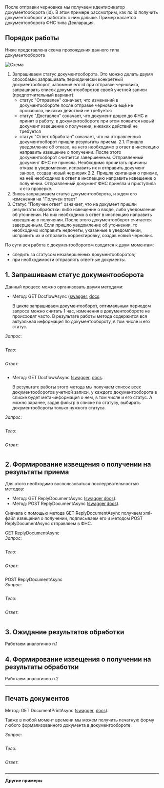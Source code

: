 После отправки черновика мы получаем идентификатор документооборота (id). В этом примере рассмотрим, как по id получить документооборот и работать с ним дальше. Пример касается документооборота ФНС типа Декларация.

## Порядок работы
Ниже представлена схема прохождения данного типа документооборота

![Схема](https://github.com/skbkontur/extern-api-docs/blob/master/images/dc_example4.jpg)

1. Запрашиваем статус документооборота. Это можно делать двумя способами: запрашивать периодически конкретный документооборот, запомнив его id при отправке черновика, запрашивать список документооборотов своей учетной записи (предпотчительный вариант):
   * статус "Отправлен" означает, что изменений в документообороте после отправке черновика ещё не произошло, никаких действий не требуется
   * статус "Доставлен" означает, что документ дошел до ФНС и принят в работу, в документообороте при этом появится новый документ извещение о получении, никаких действий не требуется
   * статус "Ответ обработан" означает, что на отправленный документооборот пришли результаты приема.
2.1. Пришло уведомление об отказе, на него необходимо в ответ в инспекцию направить извещение о получении. После этого документооборот считается завершенным. Отправленный документ ФНС не приняла. Необходимо прочитать причины отказа в уведомлении, исправить их и отправить документ заново, создав новый черновик
2.2. Пришла квитанция о приеме, на неё необходимо в ответ в инспекцию направить извещение о получении. Отправленный документ ФНС приняла и приступила к его проверке.
3. Вновь запрашиваем статус документооборота, и ждем его изменения на "Получен ответ"
4. Статус "Получен ответ" означает, что на документ пришли результаты обработки: либо извещение о вводе, либо уведомление об уточнении. На них необходимо в ответ в инспекцию направить извещение о получении. После этого документооборот считается завершенным. Если пришло уведомление об уточнении, то необходимо исправить недочеты, указанные в уведомлении, исправить их и отправить корректировку, создав новый черновик.

По сути вся работа с документооборотом сводится к двум моментам:
* следить за статусом незавершенных документооборотов;
* при необходимости отправлять ответные документы.

## 1. Запрашиваем статус документооборота
Данный процесс можно организовать двумя методами:

* Метод: GET DocflowAsync ([swagger](http://extern-api.testkontur.ru/swagger/ui/index#!/Docflows/Docflows_GetDocflowAsync), [docs](https://github.com/skbkontur/extern-api-docs/blob/master/Работа%20с%20ДО.md#get-dc).

   В цикле запрашиваем документооборот, оптимальным периодом запроса можно считать 1 час, изменения в документообороте не происходят часто. В результате работы метода содержится вся актуальная информация по документообороту, в том числе и его статус.

*Запрос*: 
```
```
*Тело*:
```
```
*Ответ*:
```
```

* Метод: GET DocflowsAsync ([swagger](http://extern-api.testkontur.ru/swagger/ui/index#!/Docflows/Docflows_GetDocflowsAsync), [docs](https://github.com/skbkontur/extern-api-docs/blob/master/Работа%20с%20ДО.md#get-dcs).

   В результате работы этого метода мы получаем список всех документооборотов учетной записи, у каждого документооборота в списке будет мета-информация о нем, в том числе и его статус. А можно заранее, задав фильтр в списке по статусу, выбирать документообороты только нужного статуса.

*Запрос*: 
```
```
*Тело*:
```
```
*Ответ*:
```
```

## 2. Формирование извещения о получении на результаты приема
Для этого необходимо воспользоваться последовательностью методов:
* Метод: GET ReplyDocumentAsync ([swagger](http://extern-api.testkontur.ru/swagger/ui/index#!/Docflows/Docflows_GetReplyDocumentAsync),[docs](https://github.com/skbkontur/extern-api-docs/blod/master/Работа%20с%20ДО.md#get-reply-doc)).
* Метод: POST ReplyDocumentAsync ([swagger](http://extern-api.testkontur.ru/swagger/ui/index#!/Docflows/Docflows_SendReplyDocumentAsync),[docs](https://github.com/skbkontur/extern-api-docs/blod/master/Работа%20с%20ДО.md#post-reply-doc)).

Сначала с помощью метода GET ReplyDocumentAsync получаем xml-файл извещения о получении, подписываем его и методом POST ReplyDocumentAsync отправляем в ФНС.

GET ReplyDocumentAsync  
*Запрос*: 
```
```
*Тело*:
```
```
*Ответ*:
```
```

POST ReplyDocumentAsync  
*Запрос*: 
```
```
*Тело*:
```
```
*Ответ*:
```
```

## 3. Ожидание результатов обработки
Работаем аналогично п.1

## 4. Формирование извещения о получении на результаты обработки
Работаем аналогично п.2

-----

## Печать документов
Метод: GET DocumentPrintAsync ([swagger](http://extern-api.testkontur.ru/swagger/ui/index#!/Docflows/Docflows_GetDocumentPrintAsync), [docs](https://github.com/skbkontur/extern-api-docs/blob/master/Работа%20с%20ДО.md#get-print-doc)).

Также в любой момент времени мы можем получить печатную форму любого формализованного документа в документообороте.

*Запрос*: 
```
```
*Тело*:
```
```
*Ответ*:
```
```

-----

**Другие примеры**

